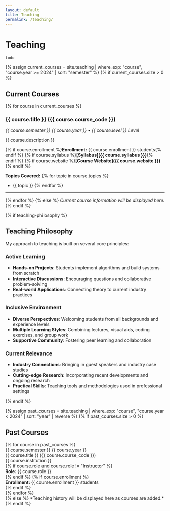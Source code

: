 ```yaml
---
layout: default
title: Teaching
permalink: /teaching/
---
```


# Teaching

`todo`

{% assign current_courses = site.teaching | where_exp: "course", "course.year >= 2024" | sort: "semester" %}
{% if current_courses.size > 0 %}
## Current Courses

{% for course in current_courses %}
### {{ course.title }} ({{ course.course_code }})
*{{ course.semester }} {{ course.year }} • {{ course.level }} Level*

{{ course.description }}

{% if course.enrollment %}**Enrollment:** {{ course.enrollment }} students{% endif %}
{% if course.syllabus %}**[Syllabus]({{ course.syllabus }})**{% endif %}
{% if course.website %}**[Course Website]({{ course.website }})**{% endif %}

**Topics Covered:**
{% for topic in course.topics %}
- {{ topic }}
{% endfor %}

---
{% endfor %}
{% else %}
*Current course information will be displayed here.*
{% endif %}

{% if teaching-philosophy %}
## Teaching Philosophy

My approach to teaching is built on several core principles:

### Active Learning
- **Hands-on Projects**: Students implement algorithms and build systems from scratch
- **Interactive Discussions**: Encouraging questions and collaborative problem-solving
- **Real-world Applications**: Connecting theory to current industry practices

### Inclusive Environment
- **Diverse Perspectives**: Welcoming students from all backgrounds and experience levels
- **Multiple Learning Styles**: Combining lectures, visual aids, coding exercises, and group work
- **Supportive Community**: Fostering peer learning and collaboration

### Current Relevance
- **Industry Connections**: Bringing in guest speakers and industry case studies
- **Cutting-edge Research**: Incorporating recent developments and ongoing research
- **Practical Skills**: Teaching tools and methodologies used in professional settings

{% endif %}

{% assign past_courses = site.teaching | where_exp: "course", "course.year < 2024" | sort: "year" | reverse %}
{% if past_courses.size > 0 %}
## Past Courses

<div class="cv-section">
  {% for course in past_courses %}
  <div class="cv-item">
    <div class="dates">
      {{ course.semester }} {{ course.year }}
    </div>
    <div class="details">
      <div class="position">{{ course.title }} ({{ course.course_code }})</div>
      <div class="institution">{{ course.institution }}</div>
      {% if course.role and course.role != "Instructor" %}
      <div class="description"><strong>Role:</strong> {{ course.role }}</div>
      {% endif %}
      {% if course.enrollment %}
      <div class="description"><strong>Enrollment:</strong> {{ course.enrollment }} students</div>
      {% endif %}
    </div>
  </div>
  {% endfor %}
</div>
{% else %}
*Teaching history will be displayed here as courses are added.*
{% endif %}